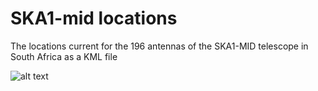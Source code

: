 # SKA1-mid locations
The locations current for the 196 antennas of the SKA1-MID telescope in South Africa as a KML file

![alt text](https://github.com/tmolteno/ska-mid-locations/blob/main/img/ska_mid_africa.png?raw=true)
